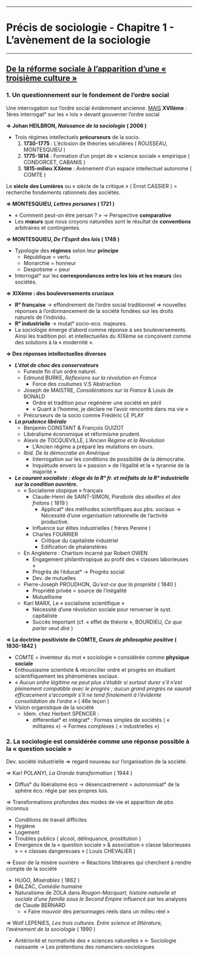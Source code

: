 ***
# Précis de sociologie - Chapitre 1 - L’avènement de la sociologie 
***
## <u>De la réforme sociale à l’apparition d’une « troisième culture »</u>

### 1. Un questionnement sur le fondement de l’ordre social 

Une interrogation sur l’ordre social évidemment ancienne.
<u>MAIS</u> **XVIIème** : 1ères interrogat° sur les « lois » devant gouverner l’ordre social 

**⇒ Johan HEILBRON, *Naissance de la sociologie* ( 2006 )**
- Trois régimes intellectuels **précurseurs** de la socio.
	1. **1730-1775** : L’éclosion de théories séculières ( ROUSSEAU, MONTESQUIEU )
	2. **1775-1814** : Formation d’un projet de « science sociale » empirique ( CONDORCET, CABANIS )
	3. **1815-milieu XXème** : Avènement d’un espace intellectuel autonome ( COMTE )

Le **siècle des Lumières** ou « siècle de la critique » ( Ernst CASSIER ) = recherche fondements rationnels des sociétés.

**⇒ MONTESQUIEU, *Lettres persanes* ( 1721 )**
- « Comment peut-on être persan ? » → Perspective **comparative** 
- Les **mœurs** que nous croyons naturelles sont le résultat de **conventions** arbitraires et contingentes. 

**⇒ MONTESQUIEU, *De l’Esprit des lois* ( 1748 )**
- Typologie des **régimes** selon leur **principe** 
	- République = vertu 
	- Monarchie = honneur 
	- Despotisme = peur
- Interrogat° sur les **correspondances entre les lois et les mœurs** des sociétés. 

**⇒ XIXème : des bouleversements cruciaux** 
- **R° française** → effondrement de l’ordre social traditionnel ⇒ nouvelles réponses à l’ordonnancement de la société fondées sur les droits naturels de l’individu.
- **R° industrielle** → mutat° socio-eco. majeures. 
- La sociologie émerge d’abord comme réponse à ses bouleversements. Ainsi les tradition pol. et intellectuelles du XIXème se conçoivent comme des solutions à la « modernité ».

**⇒ Des réponses intellectuelles diverses**
- ***L’état de choc des conservateurs*** 
	- Funeste fin d’un ordre naturel.
	- Edmund BURKE, *Réflexions sur la révolution en France* 
		- Force des coutumes V.S Abstraction 
	- Joseph de MAISTRE, *Considérations sur la France* & Louis de BONALD
		- Ordre et tradition pour regénérer une société en péril
		- « Quant à l’homme, je déclare ne l’avoir rencontré dans ma vie »
	- Précurseurs de la socio comme Frédéric LE PLAY
- ***La prudence libérale*** 
	- Benjamin CONSTANT & François GUIZOT 
	- Libéralisme économique et réformisme prudent.
	- Alexis de TOCQUEVILLE, *L’Ancien Régime et la Révolution* 
		- L’Ancien régime a préparé les mutations en cours.
	- *Ibid.* *De la démocratie en Amérique* 
		- Interrogation sur les conditions de possibilité de la démocratie.
		- Inquiétude envers la « passion » de l’égalité et la « tyrannie de la majorité »
- ***Le courant socialiste : éloge de la R° fr. et méfaits de la R° industrielle sur la condition ouvrière.***
	- « Socialisme utopique » français 
		- Claude-Henri de SAINT-SIMON, *Parabole des abeilles et des frelons* ( 1819 )
			- Applicat° des méthodes scientifiques aux pbs. sociaux → Nécessité d’une organisation rationnelle de l’activité productive.
		- Influence sur élites industrielles ( frères Pereire )
		- Charles FOURRIER
			- Critique du capitaliste industriel 
			- Edification de phalanstères
	- En Angleterre : Chartism incarné par Robert OWEN
		- Engagement philanthropique au profit des « classes laborieuses »
		- Progrès de l’éducat° → Progrès social 
		- Dev. de mutuelles 
	- Pierre-Joseph PROUDHON, *Qu’est-ce que la propriété* ( 1840 )
		- Propriété privée = source de l’inégalité 
		- Mutuellisme 
	- Karl MARX, Le « socialisme scientifique »
		- Nécessité d’une révolution sociale pour renverser le syst. capitaliste
		- Succès important (cf. « effet de théorie », BOURDIEU, *Ce que parler veut dire* )

**⇒ La doctrine positiviste de COMTE, *Cours de philosophie positive* ( 1830-1842 )**
- COMTE = inventeur du mot « sociologie » considérée comme **physique sociale** 
- Enthousiasme scientiste & réconcilier ordre et progrès en étudiant scientifiquement les phénomènes sociaux.
-  *« Aucun ordre légitime ne peut plus s’établir si surtout durer s’il n’est pleinement compatible avec le progrès ; aucun grand progrès ne saurait efficacement s’accomplir s’il ne tend finalement à l’évidente consolidation de l’ordre »* ( 46e leçon )
- Vision organistique de la société 
	- Idem. chez Herbert SPENCER : 
		- différentiat° et intégrat° : Formes simples de sociétés ( « militaires ») → Formes complexes ( « industrielles »)

### 2. La sociologie est considérée comme une réponse possible à la « question sociale »

Dev. société industrielle ⇒ regard nouveau sur l’organisation de la société.

⇒ Karl POLANYI, *La Grande transformation* ( 1944 )
- Diffus° du libéralisme éco → désencastrement = autonomisat° de la sphère éco. régie par ses propres lois.

⇒ Transformations profondes des modes de vie et apparition de pbs inconnus
- Conditions de travail difficiles 
- Hygiène 
- Logement 
- Troubles publics ( alcool, délinquance, prostitution )
- Emergence de la « question sociale » & association « classe laborieuses » = « classes dangereuses » ( Louis CHEVALIER )

⇒ Essor de la misère ouvrière → Réactions littéraires qui cherchent à rendre compte de la société 
- HUGO, *Misérables* ( 1862 )
- BALZAC, *Comédie humaine*
- Naturalisme de ZOLA dans *Rougon-Macquart, histoire naturelle et sociale d’une famille sous le Second Empire* influencé par les analyses de Claude BERNARD 
	- « Faire mouvoir des personnages réels dans un milieu réel »

⇒ Wolf LEPENIES, *Les trois cultures. Entre science et littérature, l’avènement de la sociologie* ( 1990 )
- Antériorité et normativité des « sciences naturelles » ← Sociologie naissante → Les prétentions des romanciers-sociologues 